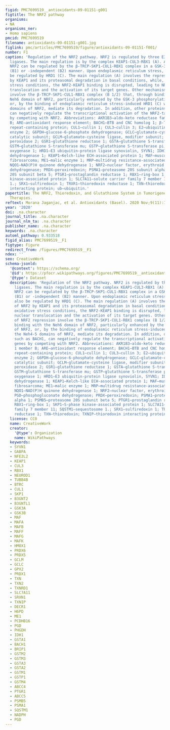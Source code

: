 ```yaml
---
figid: PMC7699519__antioxidants-09-01151-g001
figtitle: The NRF2 pathway
organisms:
- NA
organisms_ner:
- Homo sapiens
pmcid: PMC7699519
filename: antioxidants-09-01151-g001.jpg
figlink: pmc/articles/PMC7699519/figure/antioxidants-09-01151-f001/
number: F1
caption: 'Regulation of the NRF2 pathway. NRF2 is regulated by three E3 ubiquitin
  ligases. The main regulation is by the complex KEAP1-CUL3-RBX1 (A). Additionally,
  NRF2 can be regulated by the β-TRCP-SKP1-CUL1-RBX1 complex in a GSK-3-dependant
  (B1) or -independent (B2) manner. Upon endoplasmic reticulum stress, NRF2 can also
  be regulated by HRD1 (C). The main regulation (A) involves the repression of NRF2
  by KEAP1 and its proteasomal degradation in basal conditions, while, under oxidative
  stress conditions, the NRF2-KEAP1 binding is disrupted, leading to NRF2 nuclear
  translocation and the activation of its target genes. Other mechanisms of NRF2 repression
  involve the β-TRCP-SKP1-CUL1-RBX1 complex (B 1/2) that, through binding with the
  Neh6 domain of NRF2, particularly enhanced by the GSK-3 phosphorylation of NRF2,
  or, by the binding of endoplasmic reticulum stress-induced HRD1 (C) with the Neh4-5
  domains of NRF2, mediate its degradation. In addition, other proteins, such as BACH1,
  can negatively regulate the transcriptional activation of the NRF2-target genes
  by competing with NRF2. Abbreviations: AKR1B3—aldo-keto reductase family 1 member
  B; ARE—antioxidant response element; BACH1—BTB and CNC homolog 1; β-TRCP—β-transducin
  repeat-containing protein; CUL1—cullin 1; CUL3—cullin 3; E2—ubiquitin-conjugating
  enzyme 2; G6PDH—glucose-6-phosphate dehydrogenase; GCLC—glutamate-cysteine ligase,
  catalytic subunit; GCLM—glutamate-cysteine ligase, modifier subunit; GPX2—glutathione
  peroxidase 2; GSR1—glutathione reductase 1; GSTA—glutathione S-transferase alpha;
  GSTM—glutathione S-transferase mu; GSTP—glutathione S-transferase pi; HMOX-1—heme
  oxygenase 1; HRD1—E3 ubiquitin-protein ligase synoviolin, SYVN1; IDH1—isocitrate
  dehydrogenase 1; KEAP1—Kelch-like ECH-associated protein 1; MAF—musculoaponeurotic
  fibrosarcoma; ME1—malic enzyme 1; MRP—multidrug resistance-associated proteins;
  NQO1—NAD(P)H quinone dehydrogenase 1; NRF2—nuclear factor, erythroid 2 like 2; PGD—phosphogluconate
  dehydrogenase; PRDX—peroxiredoxin; PSMA1—proteasome 20S subunit alpha 1; PSMB5—proteasome
  20S subunit beta 5; PTGR1—prostaglandin reductase 1; RBX1—ring-box 1; SKP1—S-phase
  kinase-associated protein 1; SLC7A11—solute carrier family 7 member 11; SQSTM1—sequestosome
  1.; SRX1—sulfiredoxin 1; TRXR1—thioredoxin reductase 1; TXN—thioredoxin; TXNIP—thioredoxin
  interacting protein; ub—ubiquitin.'
papertitle: The NRF2, Thioredoxin, and Glutathione System in Tumorigenesis and Anticancer
  Therapies.
reftext: Morana Jaganjac, et al. Antioxidants (Basel). 2020 Nov;9(11):1151.
year: '2020'
doi: .na.character
journal_title: .na.character
journal_nlm_ta: .na.character
publisher_name: .na.character
keywords: .na.character
automl_pathway: 0.933518
figid_alias: PMC7699519__F1
figtype: Figure
redirect_from: /figures/PMC7699519__F1
ndex: ''
seo: CreativeWork
schema-jsonld:
  '@context': https://schema.org/
  '@id': https://pfocr.wikipathways.org/figures/PMC7699519__antioxidants-09-01151-g001.html
  '@type': Dataset
  description: 'Regulation of the NRF2 pathway. NRF2 is regulated by three E3 ubiquitin
    ligases. The main regulation is by the complex KEAP1-CUL3-RBX1 (A). Additionally,
    NRF2 can be regulated by the β-TRCP-SKP1-CUL1-RBX1 complex in a GSK-3-dependant
    (B1) or -independent (B2) manner. Upon endoplasmic reticulum stress, NRF2 can
    also be regulated by HRD1 (C). The main regulation (A) involves the repression
    of NRF2 by KEAP1 and its proteasomal degradation in basal conditions, while, under
    oxidative stress conditions, the NRF2-KEAP1 binding is disrupted, leading to NRF2
    nuclear translocation and the activation of its target genes. Other mechanisms
    of NRF2 repression involve the β-TRCP-SKP1-CUL1-RBX1 complex (B 1/2) that, through
    binding with the Neh6 domain of NRF2, particularly enhanced by the GSK-3 phosphorylation
    of NRF2, or, by the binding of endoplasmic reticulum stress-induced HRD1 (C) with
    the Neh4-5 domains of NRF2, mediate its degradation. In addition, other proteins,
    such as BACH1, can negatively regulate the transcriptional activation of the NRF2-target
    genes by competing with NRF2. Abbreviations: AKR1B3—aldo-keto reductase family
    1 member B; ARE—antioxidant response element; BACH1—BTB and CNC homolog 1; β-TRCP—β-transducin
    repeat-containing protein; CUL1—cullin 1; CUL3—cullin 3; E2—ubiquitin-conjugating
    enzyme 2; G6PDH—glucose-6-phosphate dehydrogenase; GCLC—glutamate-cysteine ligase,
    catalytic subunit; GCLM—glutamate-cysteine ligase, modifier subunit; GPX2—glutathione
    peroxidase 2; GSR1—glutathione reductase 1; GSTA—glutathione S-transferase alpha;
    GSTM—glutathione S-transferase mu; GSTP—glutathione S-transferase pi; HMOX-1—heme
    oxygenase 1; HRD1—E3 ubiquitin-protein ligase synoviolin, SYVN1; IDH1—isocitrate
    dehydrogenase 1; KEAP1—Kelch-like ECH-associated protein 1; MAF—musculoaponeurotic
    fibrosarcoma; ME1—malic enzyme 1; MRP—multidrug resistance-associated proteins;
    NQO1—NAD(P)H quinone dehydrogenase 1; NRF2—nuclear factor, erythroid 2 like 2;
    PGD—phosphogluconate dehydrogenase; PRDX—peroxiredoxin; PSMA1—proteasome 20S subunit
    alpha 1; PSMB5—proteasome 20S subunit beta 5; PTGR1—prostaglandin reductase 1;
    RBX1—ring-box 1; SKP1—S-phase kinase-associated protein 1; SLC7A11—solute carrier
    family 7 member 11; SQSTM1—sequestosome 1.; SRX1—sulfiredoxin 1; TRXR1—thioredoxin
    reductase 1; TXN—thioredoxin; TXNIP—thioredoxin interacting protein; ub—ubiquitin.'
  license: CC0
  name: CreativeWork
  creator:
    '@type': Organization
    name: WikiPathways
  keywords:
  - SYVN1
  - GABPA
  - NFE2L2
  - KEAP1
  - CUL3
  - RBX1
  - NEUROD1
  - TUBB4B
  - BTRC
  - CUL1
  - SKP1
  - B3GNT2
  - B3GNTL1
  - GSK3A
  - GSK3B
  - MAF
  - MAFA
  - MAFB
  - MAFF
  - MAFG
  - MAFK
  - HMOX1
  - PRDX6
  - PRDX5
  - GCLM
  - GCLC
  - GPX2
  - PRDX1
  - TXN
  - TXN2
  - TXNRD1
  - SLC7A11
  - SRXN1
  - TXNIP
  - DECR1
  - H6PD
  - ME1
  - PCDHB16
  - PGD
  - PHGDH
  - IDH1
  - GSTA1
  - BACH1
  - BRIP1
  - GSTM2
  - GSTM3
  - GSTA3
  - GSTA2
  - GSTM1
  - GSTP1
  - GSTM4
  - ABCC4
  - PTGR1
  - ABCC5
  - PSMB5
  - PSMA1
  - SQSTM1
  - NADPH
  - PGD
---
```

